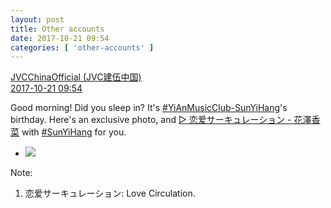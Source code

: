 ```yaml
---
layout: post
title: Other accounts
date: 2017-10-21 09:54
categories: [ 'other-accounts' ]
---
```


<div class="weibo-post-name">
  <a href="http://weibo.com/everio">JVCChinaOfficial (JVC建伍中国)</a>
</div>
<div class="weibo-info">
  <a href="http://weibo.com/2539816551/FrmQe4jhm">2017-10-21 09:54</a>
</div>

Good morning! Did you sleep in? It's [#YiAnMusicClub-SunYiHang](http://weibo.com/p/100808d42d2c0474a7ee16807e161ccf22af99)'s birthday. Here's an exclusive photo, and [▷ 恋爱サーキュレーション - 花澤香菜](http://music.163.com/#/song/579954) with [#SunYiHang](http://weibo.com/p/100808aa513ac1fcc29dfc444050ab53d57cfa/super_index) for you.

<!-- more -->

<ul class="weibo-pic-list-1">
  <li class="weibo-pic">
    <a href="https://wx3.sinaimg.cn/mw690/97628667ly1fkpmrw71dxj236635cu14.jpg"><img src="//wx3.sinaimg.cn/thumb150/97628667ly1fkpmrw71dxj236635cu14.jpg" /></a>
  </li>
</ul>

Note:
1. 恋爱サーキュレーション: Love Circulation.
